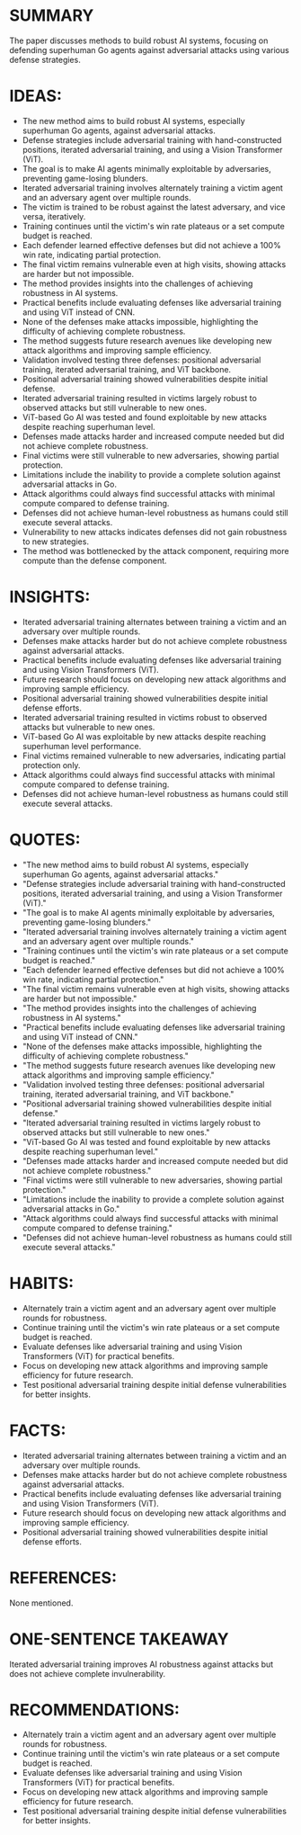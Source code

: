 # SUMMARY
The paper discusses methods to build robust AI systems, focusing on defending superhuman Go agents against adversarial attacks using various defense strategies.

# IDEAS:
- The new method aims to build robust AI systems, especially superhuman Go agents, against adversarial attacks.
- Defense strategies include adversarial training with hand-constructed positions, iterated adversarial training, and using a Vision Transformer (ViT).
- The goal is to make AI agents minimally exploitable by adversaries, preventing game-losing blunders.
- Iterated adversarial training involves alternately training a victim agent and an adversary agent over multiple rounds.
- The victim is trained to be robust against the latest adversary, and vice versa, iteratively.
- Training continues until the victim's win rate plateaus or a set compute budget is reached.
- Each defender learned effective defenses but did not achieve a 100% win rate, indicating partial protection.
- The final victim remains vulnerable even at high visits, showing attacks are harder but not impossible.
- The method provides insights into the challenges of achieving robustness in AI systems.
- Practical benefits include evaluating defenses like adversarial training and using ViT instead of CNN.
- None of the defenses make attacks impossible, highlighting the difficulty of achieving complete robustness.
- The method suggests future research avenues like developing new attack algorithms and improving sample efficiency.
- Validation involved testing three defenses: positional adversarial training, iterated adversarial training, and ViT backbone.
- Positional adversarial training showed vulnerabilities despite initial defense.
- Iterated adversarial training resulted in victims largely robust to observed attacks but still vulnerable to new ones.
- ViT-based Go AI was tested and found exploitable by new attacks despite reaching superhuman level.
- Defenses made attacks harder and increased compute needed but did not achieve complete robustness.
- Final victims were still vulnerable to new adversaries, showing partial protection.
- Limitations include the inability to provide a complete solution against adversarial attacks in Go.
- Attack algorithms could always find successful attacks with minimal compute compared to defense training.
- Defenses did not achieve human-level robustness as humans could still execute several attacks.
- Vulnerability to new attacks indicates defenses did not gain robustness to new strategies.
- The method was bottlenecked by the attack component, requiring more compute than the defense component.

# INSIGHTS:
- Iterated adversarial training alternates between training a victim and an adversary over multiple rounds.
- Defenses make attacks harder but do not achieve complete robustness against adversarial attacks.
- Practical benefits include evaluating defenses like adversarial training and using Vision Transformers (ViT).
- Future research should focus on developing new attack algorithms and improving sample efficiency.
- Positional adversarial training showed vulnerabilities despite initial defense efforts.
- Iterated adversarial training resulted in victims robust to observed attacks but vulnerable to new ones.
- ViT-based Go AI was exploitable by new attacks despite reaching superhuman level performance.
- Final victims remained vulnerable to new adversaries, indicating partial protection only.
- Attack algorithms could always find successful attacks with minimal compute compared to defense training.
- Defenses did not achieve human-level robustness as humans could still execute several attacks.

# QUOTES:
- "The new method aims to build robust AI systems, especially superhuman Go agents, against adversarial attacks."
- "Defense strategies include adversarial training with hand-constructed positions, iterated adversarial training, and using a Vision Transformer (ViT)."
- "The goal is to make AI agents minimally exploitable by adversaries, preventing game-losing blunders."
- "Iterated adversarial training involves alternately training a victim agent and an adversary agent over multiple rounds."
- "Training continues until the victim's win rate plateaus or a set compute budget is reached."
- "Each defender learned effective defenses but did not achieve a 100% win rate, indicating partial protection."
- "The final victim remains vulnerable even at high visits, showing attacks are harder but not impossible."
- "The method provides insights into the challenges of achieving robustness in AI systems."
- "Practical benefits include evaluating defenses like adversarial training and using ViT instead of CNN."
- "None of the defenses make attacks impossible, highlighting the difficulty of achieving complete robustness."
- "The method suggests future research avenues like developing new attack algorithms and improving sample efficiency."
- "Validation involved testing three defenses: positional adversarial training, iterated adversarial training, and ViT backbone."
- "Positional adversarial training showed vulnerabilities despite initial defense."
- "Iterated adversarial training resulted in victims largely robust to observed attacks but still vulnerable to new ones."
- "ViT-based Go AI was tested and found exploitable by new attacks despite reaching superhuman level."
- "Defenses made attacks harder and increased compute needed but did not achieve complete robustness."
- "Final victims were still vulnerable to new adversaries, showing partial protection."
- "Limitations include the inability to provide a complete solution against adversarial attacks in Go."
- "Attack algorithms could always find successful attacks with minimal compute compared to defense training."
- "Defenses did not achieve human-level robustness as humans could still execute several attacks."

# HABITS:
- Alternately train a victim agent and an adversary agent over multiple rounds for robustness.
- Continue training until the victim's win rate plateaus or a set compute budget is reached.
- Evaluate defenses like adversarial training and using Vision Transformers (ViT) for practical benefits.
- Focus on developing new attack algorithms and improving sample efficiency for future research.
- Test positional adversarial training despite initial defense vulnerabilities for better insights.

# FACTS:
- Iterated adversarial training alternates between training a victim and an adversary over multiple rounds.
- Defenses make attacks harder but do not achieve complete robustness against adversarial attacks.
- Practical benefits include evaluating defenses like adversarial training and using Vision Transformers (ViT).
- Future research should focus on developing new attack algorithms and improving sample efficiency.
- Positional adversarial training showed vulnerabilities despite initial defense efforts.

# REFERENCES:
None mentioned.

# ONE-SENTENCE TAKEAWAY
Iterated adversarial training improves AI robustness against attacks but does not achieve complete invulnerability.

# RECOMMENDATIONS:
- Alternately train a victim agent and an adversary agent over multiple rounds for robustness.
- Continue training until the victim's win rate plateaus or a set compute budget is reached.
- Evaluate defenses like adversarial training and using Vision Transformers (ViT) for practical benefits.
- Focus on developing new attack algorithms and improving sample efficiency for future research.
- Test positional adversarial training despite initial defense vulnerabilities for better insights.